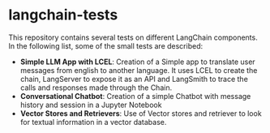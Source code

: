 # langchain-tests

This repository contains several tests on different LangChain components. In the following list, some of the small tests are described:

- **Simple LLM App with LCEL**: Creation of a Simple app to translate user messages from english to another language. It uses LCEL to create the chain, LangServer to expose it as an API and LangSmith to trace the calls and responses made through the Chain. 
- **Conversational Chatbot**: Creation of a simple Chatbot with message history and session in a Jupyter Notebook
- **Vector Stores and Retrievers**: Use of Vector stores and retriever to look for textual information in a vector database.